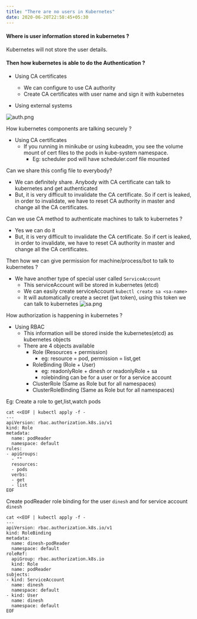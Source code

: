 ```yaml
---
title: "There are no users in Kubernetes"
date: 2020-06-20T22:58:45+05:30
---
```


#### Where is user information stored in kubernetes ?
Kubernetes will not store the user details.

#### Then how kubernetes is able to do the Authentication ?
- Using CA certificates
    - We can configure to use CA authority
    - Create CA certificates with user name and sign it with kubernetes

- Using external systems

![auth.png](auth.png)

How kubernetes components are talking securely ?
- Using CA certificates
    - If you running in minikube or using kubeadm, you see the volume mount of cert files to the pods in kube-system namespace.
        - Eg: scheduler pod will have scheduler.conf file mounted

Can we share this config file to everybody?
- We can definitely share. Anybody with CA certificate can talk to kubernetes and get authenticated
- But, it is very difficult to invalidate the CA certificate. So if cert is leaked, in order to invalidate, we have to reset CA authority in master and change all the CA certificates.

Can we use CA method to authenticate machines to talk to kubernetes ?
- Yes we can do it
- But, it is very difficult to invalidate the CA certificate. So if cert is leaked, in order to invalidate, we have to reset CA authority in master and change all the CA certificates.

Then how we can give permission for machine/process/bot to talk to kubernetes ?
- We have another type of special user called `ServiceAccount`
    - This serviceAccount will be stored in kubernetes (etcd)
    - We can easily create serviceAccount `kubectl create sa <sa-name>`
    - It will automatically create a secret (jwt token), using this token we can talk to kubernetes
![sa.png](sa.png)

How authorization is happening in kubernetes ?
- Using RBAC
    - This information will be stored inside the kubernetes(etcd) as kubernetes objects
    - There are 4 objects available
        - Role (Resources + permission)
            - eg: resource = pod, permission = list,get
        - RoleBinding (Role + User)
            - eg: readonlyRole + dinesh or readonlyRole + sa
            - rolebinding can be for a user or for a service account
        - ClusterRole (Same as Role but for all namespaces)
        - ClusterRoleBinding (Same as Role but for all namespaces)

Eg:
Create a role to get,list,watch pods
```
cat <<EOF | kubectl apply -f -
---
apiVersion: rbac.authorization.k8s.io/v1
kind: Role
metadata:
  name: podReader
  namespace: default
rules:
- apiGroups:
  - ""
  resources:
  - pods
  verbs:
  - get
  - list
EOF
```
Create podReader role binding for the user `dinesh` and for service account `dinesh`
```
cat <<EOF | kubectl apply -f -
---
apiVersion: rbac.authorization.k8s.io/v1
kind: RoleBinding
metadata:
  name: dinesh-podReader
  namespace: default
roleRef:
  apiGroup: rbac.authorization.k8s.io
  kind: Role
  name: podReader
subjects:
- kind: ServiceAccount
  name: dinesh
  namespace: default
- kind: User
  name: dinesh
  namespace: default
EOF
```